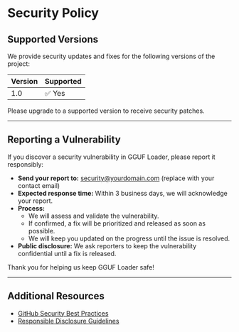 # Security Policy

## Supported Versions

We provide security updates and fixes for the following versions of the project:

| Version | Supported          |
| ------- | ------------------ |
| 1.0  | ✅ Yes             |

Please upgrade to a supported version to receive security patches.

---

## Reporting a Vulnerability

If you discover a security vulnerability in GGUF Loader, please report it responsibly:

- **Send your report to:** security@yourdomain.com (replace with your contact email)
- **Expected response time:** Within 3 business days, we will acknowledge your report.
- **Process:**
  - We will assess and validate the vulnerability.
  - If confirmed, a fix will be prioritized and released as soon as possible.
  - We will keep you updated on the progress until the issue is resolved.
- **Public disclosure:** We ask reporters to keep the vulnerability confidential until a fix is released.

Thank you for helping us keep GGUF Loader safe!

---

## Additional Resources

- [GitHub Security Best Practices](https://docs.github.com/en/code-security)
- [Responsible Disclosure Guidelines](https://www.mozilla.org/en-US/security/bug-bounty/)
